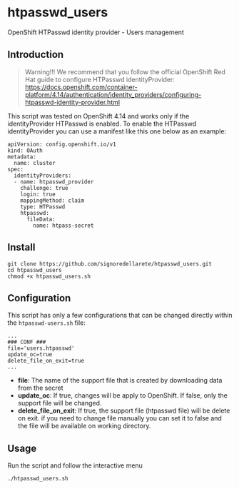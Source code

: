 # htpasswd_users
OpenShift HTPasswd identity provider - Users management

## Introduction
> Warning!!!
We recommend that you follow the official OpenShift Red Hat guide to configure HTPasswd identityProvider:
https://docs.openshift.com/container-platform/4.14/authentication/identity_providers/configuring-htpasswd-identity-provider.html

This script was tested on OpenShift 4.14 and works only if the identityProvider HTPasswd is enabled.
To enable the HTPasswd identityProvider you can use a manifest like this one below as an example:
```
apiVersion: config.openshift.io/v1
kind: OAuth
metadata:
  name: cluster
spec:
  identityProviders:
  - name: htpasswd_provider
    challenge: true
    login: true
    mappingMethod: claim
    type: HTPasswd
    htpasswd:
      fileData:
        name: htpass-secret
```

## Install
```
git clone https://github.com/signoredellarete/htpasswd_users.git
cd htpasswd_users
chmod +x htpasswd_users.sh
```

## Configuration
This script has only a few configurations that can be changed directly within the `htpasswd-users.sh` file:
```
...
### CONF ###
file='users.htpasswd'
update_oc=true
delete_file_on_exit=true 
...
```
- **file**: The name of the support file that is created by downloading data from the secret
- **update_oc**: If true, changes will be apply to OpenShift. If false, only the support file will be changed.
- **delete_file_on_exit**: If true, the support file (htpasswd file) will be delete on exit. if you need to change file manually you can set it to false and the file will be available on working directory.

## Usage
Run the script and follow the interactive menu
```
./htpasswd_users.sh
```




